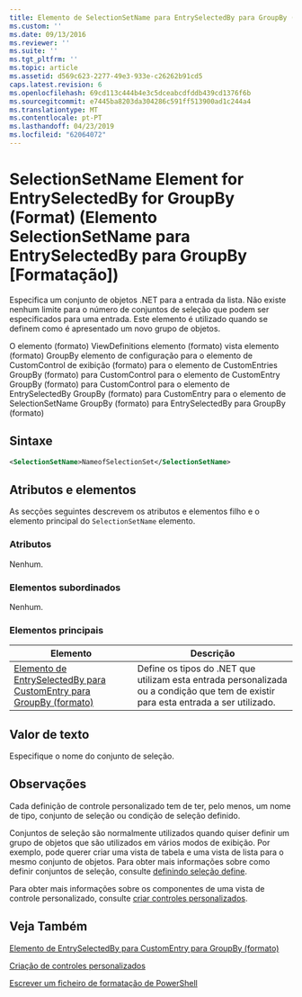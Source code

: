 ```yaml
---
title: Elemento de SelectionSetName para EntrySelectedBy para GroupBy (formato) | Documentos da Microsoft
ms.custom: ''
ms.date: 09/13/2016
ms.reviewer: ''
ms.suite: ''
ms.tgt_pltfrm: ''
ms.topic: article
ms.assetid: d569c623-2277-49e3-933e-c26262b91cd5
caps.latest.revision: 6
ms.openlocfilehash: 69cd113c444b4e3c5dceabcdfddb439cd1376f6b
ms.sourcegitcommit: e7445ba8203da304286c591ff513900ad1c244a4
ms.translationtype: MT
ms.contentlocale: pt-PT
ms.lasthandoff: 04/23/2019
ms.locfileid: "62064072"
---
```

# <a name="selectionsetname-element-for-entryselectedby-for-groupby-format"></a>SelectionSetName Element for EntrySelectedBy for GroupBy (Format) (Elemento SelectionSetName para EntrySelectedBy para GroupBy [Formatação])

Especifica um conjunto de objetos .NET para a entrada da lista. Não existe nenhum limite para o número de conjuntos de seleção que podem ser especificados para uma entrada. Este elemento é utilizado quando se definem como é apresentado um novo grupo de objetos.

O elemento (formato) ViewDefinitions elemento (formato) vista elemento (formato) GroupBy elemento de configuração para o elemento de CustomControl de exibição (formato) para o elemento de CustomEntries GroupBy (formato) para CustomControl para o elemento de CustomEntry GroupBy (formato) para CustomControl para o elemento de EntrySelectedBy GroupBy (formato) para CustomEntry para o elemento de SelectionSetName GroupBy (formato) para EntrySelectedBy para GroupBy (formato)

## <a name="syntax"></a>Sintaxe

```xml
<SelectionSetName>NameofSelectionSet</SelectionSetName>
```

## <a name="attributes-and-elements"></a>Atributos e elementos

As secções seguintes descrevem os atributos e elementos filho e o elemento principal do `SelectionSetName` elemento.

### <a name="attributes"></a>Atributos

Nenhum.

### <a name="child-elements"></a>Elementos subordinados

Nenhum.

### <a name="parent-elements"></a>Elementos principais

|Elemento|Descrição|
|-------------|-----------------|
|[Elemento de EntrySelectedBy para CustomEntry para GroupBy (formato)](./entryselectedby-element-for-customentry-for-groupby-format.md)|Define os tipos do .NET que utilizam esta entrada personalizada ou a condição que tem de existir para esta entrada a ser utilizado.|

## <a name="text-value"></a>Valor de texto

Especifique o nome do conjunto de seleção.

## <a name="remarks"></a>Observações

Cada definição de controle personalizado tem de ter, pelo menos, um nome de tipo, conjunto de seleção ou condição de seleção definido.

Conjuntos de seleção são normalmente utilizados quando quiser definir um grupo de objetos que são utilizados em vários modos de exibição. Por exemplo, pode querer criar uma vista de tabela e uma vista de lista para o mesmo conjunto de objetos. Para obter mais informações sobre como definir conjuntos de seleção, consulte [definindo seleção define](./defining-selection-sets.md).

Para obter mais informações sobre os componentes de uma vista de controle personalizado, consulte [criar controles personalizados](./creating-custom-controls.md).

## <a name="see-also"></a>Veja Também

[Elemento de EntrySelectedBy para CustomEntry para GroupBy (formato)](./entryselectedby-element-for-customentry-for-groupby-format.md)

[Criação de controles personalizados](./creating-custom-controls.md)

[Escrever um ficheiro de formatação de PowerShell](./writing-a-powershell-formatting-file.md)
